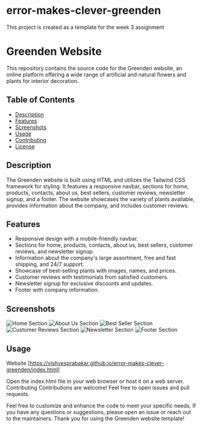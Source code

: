 # error-makes-clever-greenden
This project is created as a template for the week 3 assignment
# Greenden Website

This repository contains the source code for the Greenden website, an online platform offering a wide range of artificial and natural flowers and plants for interior decoration.

## Table of Contents
- [Description](#description)
- [Features](#features)
- [Screenshots](#screenshots)
- [Usage](#usage)
- [Contributing](#contributing)
- [License](#license)

## Description
The Greenden website is built using HTML and utilizes the Tailwind CSS framework for styling. It features a responsive navbar, sections for home, products, contacts, about us, best sellers, customer reviews, newsletter signup, and a footer. The website showcases the variety of plants available, provides information about the company, and includes customer reviews.

## Features
- Responsive design with a mobile-friendly navbar.
- Sections for home, products, contacts, about us, best sellers, customer reviews, and newsletter signup.
- Information about the company's large assortment, free and fast shipping, and 24/7 support.
- Showcase of best-selling plants with images, names, and prices.
- Customer reviews with testimonials from satisfied customers.
- Newsletter signup for exclusive discounts and updates.
- Footer with company information.

## Screenshots
![Home Section](screenshots/home.png)
![About Us Section](screenshots/about_us.png)
![Best Seller Section](screenshots/best_seller.png)
![Customer Reviews Section](screenshots/customer_reviews.png)
![Newsletter Section](screenshots/newsletter.png)
![Footer Section](screenshots/footer.png)

## Usage
Website 
[https://vishvesprabakar.github.io/error-makes-clever-greenden/index.html]

Open the index.html file in your web browser or host it on a web server.
Contributing
Contributions are welcome! Feel free to open issues and pull requests.

Feel free to customize and enhance the code to meet your specific needs. If you have any questions or suggestions, please open an issue or reach out to the maintainers. Thank you for using the Greenden website template!
